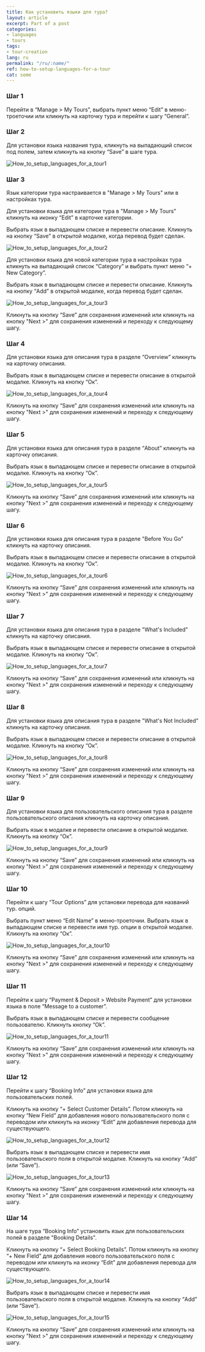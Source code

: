 ```yaml
---
title: Как установить языки для тура?
layout: article
excerpt: Part of a post
categories:
- languages
- tours
tags:
- tour-creation
lang: ru
permalink: "/ru/:name/"
ref: how-to-setup-languages-for-a-tour
cat: some
---
```


### **Шаг 1**

Перейти в “Manage > My Tours”, выбрать пункт меню “Edit” в меню-троеточии или кликнуть на карточку тура и перейти к шагу “General”.

### **Шаг 2**

Для установки языка названия тура, кликнуть на выпадающий список под полем, затем кликнуть на кнопку “Save” в шаге тура. 

![How_to_setup_languages_for_a_tour1](/assets/images/how_to_setup_languages_for_a_tour1.png)

### **Шаг 3**

Язык категории тура настраивается в "Manage > My Tours" или в настройках тура. 

Для установки языка для категории тура в "Manage > My Tours" кликнуть на иконку “Edit” в карточке категории.

Выбрать язык в выпадающем списке и перевести описание. Кликнуть на кнопку “Save” в открытой модалке, когда перевод будет сделан.

![How_to_setup_languages_for_a_tour2](/assets/images/how_to_setup_languages_for_a_tour2.png)

Для установки языка для новой категории тура в настройках тура кликнуть на выпадающий список “Сategory” и выбрать пункт меню “+ New Category”.

Выбрать язык в выпадающем списке и перевести описание. Кликнуть на кнопку “Add” в открытой модалке, когда перевод будет сделан.

![How_to_setup_languages_for_a_tour3](/assets/images/how_to_setup_languages_for_a_tour3.png)

Кликнуть на кнопку “Save” для сохранения изменений или кликнуть на кнопку "Next >" для сохранения изменений и переходу к следующему шагу.

### **Шаг 4**

Для установки языка для описания тура в разделе “Overview” кликнуть на карточку описания. 

Выбрать язык в выпадающем списке и перевести описание в открытой модалке. Кликнуть на кнопку “Oк”. 

![How_to_setup_languages_for_a_tour4](/assets/images/how_to_setup_languages_for_a_tour4.png)

Кликнуть на кнопку “Save” для сохранения изменений или кликнуть на кнопку "Next >" для сохранения изменений и переходу к следующему шагу.

### **Шаг 5**

Для установки языка для описания тура в разделе “About” кликнуть на карточку описания.

Выбрать язык в выпадающем списке и перевести описание в открытой модалке. Кликнуть на кнопку “Oк”. 

![How_to_setup_languages_for_a_tour5](/assets/images/how_to_setup_languages_for_a_tour5.png)

Кликнуть на кнопку “Save” для сохранения изменений или кликнуть на кнопку "Next >" для сохранения изменений и переходу к следующему шагу.

### **Шаг 6**

Для установки языка для описания тура в разделе "Before You Go" кликнуть на карточку описания.

Выбрать язык в выпадающем списке и перевести описание в открытой модалке. Кликнуть на кнопку “Oк”. 

![How_to_setup_languages_for_a_tour6](/assets/images/how_to_setup_languages_for_a_tour6.png)

Кликнуть на кнопку “Save” для сохранения изменений или кликнуть на кнопку "Next >" для сохранения изменений и переходу к следующему шагу.

### **Шаг 7**

Для установки языка для описания тура в разделе "What's Included" кликнуть на карточку описания.

Выбрать язык в выпадающем списке и перевести описание в открытой модалке. Кликнуть на кнопку “Oк”. 

![How_to_setup_languages_for_a_tour7](/assets/images/how_to_setup_languages_for_a_tour7.png)

Кликнуть на кнопку “Save” для сохранения изменений или кликнуть на кнопку "Next >" для сохранения изменений и переходу к следующему шагу.

### **Шаг 8**

Для установки языка для описания тура в разделе "What's Not Included" кликнуть на карточку описания.

Выбрать язык в выпадающем списке и перевести описание в открытой модалке. Кликнуть на кнопку “Oк”. 

![How_to_setup_languages_for_a_tour8](/assets/images/how_to_setup_languages_for_a_tour8.png)

Кликнуть на кнопку “Save” для сохранения изменений или кликнуть на кнопку "Next >" для сохранения изменений и переходу к следующему шагу.

### **Шаг 9**

Для установки языка для пользовательского описания тура в разделе  пользовательского описания кликнуть на карточку описания.

Выбрать язык в модалке и перевести описание в открытой модалке. Кликнуть на кнопку “Oк”. 

![How_to_setup_languages_for_a_tour9](/assets/images/how_to_setup_languages_for_a_tour9.png)

Кликнуть на кнопку “Save” для сохранения изменений или кликнуть на кнопку "Next >" для сохранения изменений и переходу к следующему шагу.

### **Шаг 10**

Перейти к шагу “Tour Options” для установки перевода для названий тур. опций. 

Выбрать пункт меню “Edit Name” в меню-троеточии. Выбрать язык в выпадающем списке и перевести имя тур. опции в открытой модалке. Кликнуть на кнопку “Ок”.

![How_to_setup_languages_for_a_tour10](/assets/images/how_to_setup_languages_for_a_tour10.png)

Кликнуть на кнопку “Save” для сохранения изменений или кликнуть на кнопку "Next >" для сохранения изменений и переходу к следующему шагу.

### **Шаг 11**

Перейти к шагу “Payment & Deposit > Website Payment” для установки языка в поле “Message to a customer”.

Выбрать язык в выпадающем списке и перевести сообщение пользователю. Кликнуть кнопку “Ok”. 

![How_to_setup_languages_for_a_tour11](/assets/images/how_to_setup_languages_for_a_tour11.png)

Кликнуть на кнопку “Save” для сохранения изменений или кликнуть на кнопку "Next >" для сохранения изменений и переходу к следующему шагу.

### **Шаг 12**

Перейти к шагу “Booking Info” для установки языка для пользовательских полей.

Кликнуть на кнопку “+ Select Customer Details”. Потом кликнуть на кнопку “New Field” для добавления нового пользовательского поля с переводом  или кликнуть на иконку “Edit” для добавления перевода для существующего. 

![How_to_setup_languages_for_a_tour12](/assets/images/how_to_setup_languages_for_a_tour12.png)

Выбрать язык в выпадающем списке и перевести имя пользовательского поля в открытой модалке. Кликнуть на кнопку “Add” (или “Save”).

![How_to_setup_languages_for_a_tour13](/assets/images/how_to_setup_languages_for_a_tour13.png)

Кликнуть на кнопку “Save” для сохранения изменений или кликнуть на кнопку "Next >" для сохранения изменений и переходу к следующему шагу.

### **Шаг 14**

На шаге тура “Booking Info” установить язык для пользовательских полей в разделе "Booking Details". 

Кликнуть на кнопку “+ Select Booking Details”. Потом кликнуть на кнопку “+ New Field” для добавления нового пользовательского поля с переводом или кликнуть на иконку “Edit” для добавления перевода для существующего. 

![How_to_setup_languages_for_a_tour14](/assets/images/how_to_setup_languages_for_a_tour14.png)

Выбрать язык в выпадающем списке и перевести имя пользовательского поля в открытой модалке. Кликнуть на кнопку “Add” (или “Save”).

![How_to_setup_languages_for_a_tour15](/assets/images/how_to_setup_languages_for_a_tour15.png)

Кликнуть на кнопку “Save” для сохранения изменений или кликнуть на кнопку "Next >" для сохранения изменений и переходу к следующему шагу.









 







